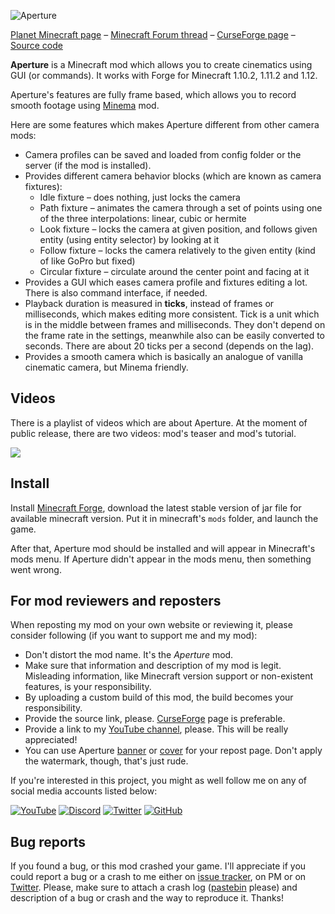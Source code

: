 ![Aperture](https://i.imgur.com/Wras78u.png)

[Planet Minecraft page](https://www.planetminecraft.com/mod/aperture-3978432/) – [Minecraft Forum thread](http://www.minecraftforum.net/forums/mapping-and-modding/minecraft-mods/2837982-aperture-an-advanced-camera-mod) – [CurseForge page](https://minecraft.curseforge.com/projects/aperture) – [Source code](https://github.com/mchorse/aperture) 

**Aperture** is a Minecraft mod which allows you to create cinematics using GUI (or commands). It works with Forge for Minecraft 1.10.2, 1.11.2 and 1.12. 

Aperture's features are fully frame based, which allows you to record smooth footage using [Minema](http://www.minecraftforum.net/forums/mapping-and-modding/minecraft-mods/2790594-minema-unofficial-the-smooth-movie-recorder) mod. 

Here are some features which makes Aperture different from other camera mods:

* Camera profiles can be saved and loaded from config folder or the server (if the mod is installed).
* Provides different camera behavior blocks (which are known as camera fixtures):
    * Idle fixture – does nothing, just locks the camera
    * Path fixture – animates the camera through a set of points using one of the three interpolations: linear, cubic or hermite
    * Look fixture – locks the camera at given position, and follows given entity (using entity selector) by looking at it
    * Follow fixture – locks the camera relatively to the given entity (kind of like GoPro but fixed)
    * Circular fixture – circulate around the center point and facing at it
* Provides a GUI which eases camera profile and fixtures editing a lot. There is also command interface, if needed.
* Playback duration is measured in **ticks**, instead of frames or milliseconds, which makes editing more consistent. Tick is a unit which is in the middle between frames and milliseconds. They don't depend on the frame rate in the settings, meanwhile also can be easily converted to seconds. There are about 20 ticks per a second (depends on the lag).
* Provides a smooth camera which is basically an analogue of vanilla cinematic camera, but Minema friendly.

## Videos

There is a playlist of videos which are about Aperture. At the moment of public release, there are two videos: mod's teaser and mod's tutorial.

<a href="https://youtu.be/y7-WsAq6Vlg?list=PL6UPd2Tj65nFLGMBqKaeKOPNp2HOO86Uw"><img src="https://img.youtube.com/vi/y7-WsAq6Vlg/0.jpg"></a> 

## Install

Install [Minecraft Forge](http://files.minecraftforge.net/), download the latest stable version of jar file for available minecraft version. Put it in minecraft's `mods` folder, and launch the game.

After that, Aperture mod should be installed and will appear in Minecraft's mods menu. If Aperture didn't appear in the mods menu, then something went wrong. 

## For mod reviewers and reposters

When reposting my mod on your own website or reviewing it, please consider following (if you want to support me and my mod):

* Don't distort the mod name. It's the *Aperture* mod.
* Make sure that information and description of my mod is legit. Misleading information, like Minecraft version support or non-existent features, is your responsibility.
* By uploading a custom build of this mod, the build becomes your responsibility.
* Provide the source link, please. [CurseForge](https://minecraft.curseforge.com/projects/aperture) page is preferable.
* Provide a link to my [YouTube channel](https://www.youtube.com/channel/UCWVDjAcecHHa8UrEWMRGI8w), please. This will be really appreciated! 
* You can use Aperture [banner](https://i.imgur.com/Wras78u.png) or [cover](https://i.imgur.com/rckGnn4.png) for your repost page. Don't apply the watermark, though, that's just rude.

If you're interested in this project, you might as well follow me on any of social media accounts listed below:

[![YouTube](http://i.imgur.com/yA4qam9.png)](https://www.youtube.com/channel/UCWVDjAcecHHa8UrEWMRGI8w) [![Discord](http://i.imgur.com/gI6JEpJ.png)](https://discord.gg/qfxrqUF) [![Twitter](http://i.imgur.com/6b8vHcX.png)](https://twitter.com/McHorsy) [![GitHub](http://i.imgur.com/DmTn1f1.png)](https://github.com/mchorse)  

## Bug reports

If you found a bug, or this mod crashed your game. I'll appreciate if you could report a bug or a crash to me either on [issue tracker](https://github.com/mchorse/aperture/issues/), on PM or on [Twitter](https://twitter.com/McHorsy). Please, make sure to attach a crash log ([pastebin](http://pastebin.com) please) and description of a bug or crash and the way to reproduce it. Thanks!